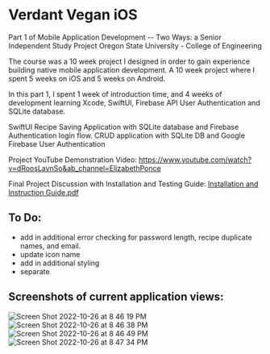 # Verdant Vegan iOS

Part 1 of Mobile Application Development -- Two Ways: a Senior Independent Study Project 
Oregon State University - College of Engineering 


The course was a 10 week project I designed in order to gain experience building native mobile application development. 
A 10 week project where I spent 5 weeks on iOS and 5 weeks on Android.

In this part 1, I spent 1 week of introduction time, and 4 weeks of development learning Xcode, SwiftUI, Firebase API User Authentication and SQLite database.


SwiftUI Recipe Saving Application with SQLite database and Firebase Authentication login flow.
CRUD application with SQLite DB and Google Firebase User Authentication 

Project YouTube Demonstration Video: https://www.youtube.com/watch?v=dRoosLavnSo&ab_channel=ElizabethPonce 

Final Project Discussion with Installation and Testing Guide: 
[Installation and Instruction Guide.pdf](https://github.com/bizzybits/verdant-vegan-ios/files/10137451/Installation.and.Instruction.Guide.pdf)


## To Do:
- add in additional error checking for password length, recipe duplicate names, and email.
- update icon name
- add in additional styling
- separate 

## Screenshots of current application views:

![Screen Shot 2022-10-26 at 8 46 19 PM](https://user-images.githubusercontent.com/36204742/198186513-0222b501-5120-4150-a7ed-4cf47919ad23.png)
![Screen Shot 2022-10-26 at 8 46 38 PM](https://user-images.githubusercontent.com/36204742/198186547-c24c2e30-2c92-4c65-ba69-b48a1684ca40.png)
![Screen Shot 2022-10-26 at 8 46 49 PM](https://user-images.githubusercontent.com/36204742/198186565-314ae69a-426b-4323-bd8d-b42481a934eb.png)
![Screen Shot 2022-10-26 at 8 47 34 PM](https://user-images.githubusercontent.com/36204742/198186679-85540a56-a282-48c3-ba64-26d70460c425.png)


